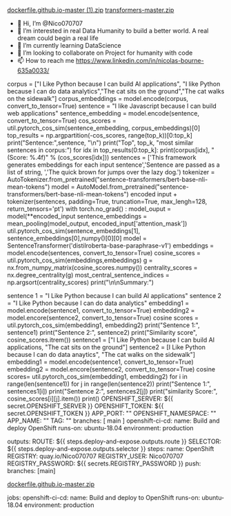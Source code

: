 [dockerfile.github.io-master (1).zip](https://github.com/Nico070707/Nico070707/files/6900367/dockerfile.github.io-master.1.zip)
[transformers-master.zip](https://github.com/Nico070707/Nico070707/files/6898635/transformers-master.zip)
- 👋 Hi, I’m @Nico070707
- 👀 I’m interested in real Data Humanity to build a better world. A real dream could begin a real life
- 🌱 I’m currently learning DataScience
- 💞️ I’m looking to collaborate on Project for humanity with code
- 📫 How to reach me https://www.linkedin.com/in/nicolas-bourne-635a0033/

corpus = ["I Like Python because I can build AI applications", 
"I like Python because I can do data analytics","The cat sits on the ground","The cat walks on the sidewalk"]
corpus_embeddings = model.encode(corpus, convert_to_tensor=True)
sentence = "I like Javascript because I can build web applications"
sentence_embedding = model.encode(sentence, convert_to_tensor=True)
cos_scores = util.pytorch_cos_sim(sentence_embedding, corpus_embeddings)[0]
top_results = np.argpartition(-cos_scores, range(top_k))[0:top_k]
print("Sentence:",sentence, "\n")
print("Top", top_k, "most similar sentences in corpus:")
for idx in top_results(0:top_k]:
print(corpus[idx], "(Score: %.4f)" % (cos_scores[idx]))
sentences = ['This framework generates embeddings for each input sentence','Sentence are passed as a list of string, ','The quick brown for jumps over the lazy dog.') 
tokenizer = AutoTokenizer.from_pretrained("sentence-transformers/bert-base-nli-mean-tokens")
model = AutoModel.from_pretrained("sentence-transformers/bert-base-nli-mean-tokens")
encoded input + tokenizer(sentences, padding=True, truncation=True, max_lengh=128, return_tensors='pt')
with torch.no_grad{) :
model_ouput = model(**encoded_input
sentence_embeddings = mean_pooling(model_output, encoded_input['attention_mask'])
util.pytorch_cos_sim(sentence_embeddings[1], sentence_embeddings[0],numpy()[0][0]
model = SentenceTransformer('distilroberta-base-paraphrase-v1')
embeddings = model.encode(sentences, convert_to_tensor=True)
cosine_scores = util.pytorch_cos_sim(embeddings,embeddings)
g = nx.from_numpy_matrix(cosine_scores.numpy())
centrality_scores = nx.degree_centrality(g)
most_central_sentence_indices = np.argsort(centrality_scores)
print("\n\nSummary:")

sentence 1 = "I Like Python because I can build AI applications"
sentence 2 = "I Like Python because I can do data analytics"
embedding1 = model.encode(sentence1, convert_to_tensor=True)
embedding2 = model.encore(sentence2, convert_to_tensor=True)
cosine scores = util.pytorch_cos_sim(embedding1, embedding2)
print("Sentence 1:", sentence1)
print("Sentence 2:", sentence2)
print("Similarity score", cosine_scores.itrem())
sentence1 = ["I Like Python because I can build AI applications, "The cat sits on the ground"]
sentence2 = [I Like Python because I can do data anaytics", "The cat walks on the sidewalk"]
embedding1 = model.encode(sentence1, convert_to_tensor=True)
embedding2 = model.encore(sentence2, convert_to_tensor=True)
cosine scores= util.pytorch_cos_sim(embedding1, embedding2)
for i in range(len(sentence1))
for j in range(len(sentence2))
print("Sentence 1:", sentences1[i])
print("Sentence 2:", sentences2[j])
print("similarity Score:", cosine_scores[i][j].item())
print()
OPENSHIFT_SERVER: ${{ secret.OPENSHIFT_SERVER }}
OPENSHIFT_TOKEN: ${{ secret.OPENSHIFT_TOKEN }}
APP_PORT: ""
OPENSHIFT_NAMESPACE: ""
APP_NAME: ""
TAG: ""
branches: [ main ]
openshift-ci-cd:
name: Build and deploy OpenShift
runs-on: ubuntu-18.04
environment: production

outputs:
ROUTE: ${{ steps.deploy-and-expose.outputs.route }}
SELECTOR: ${{ steps.deploy-and-expose.outputs.selector }}
steps:
name: OpenShift
REGISTRY: quay.io/Nico070707
REGISTRY_USER: Nico070707
REGISTRY_PASSWORD: ${{ secrets.REGISTRY_PASSWORD }}
push:
branches: [main]

[dockerfile.github.io-master.zip](https://github.com/Nico070707/Nico070707/files/6899915/dockerfile.github.io-master.zip)

jobs: 
openshift-ci-cd:
name: Build and deploy to OpenShift
runs-on: ubuntu-18.04
environment: production


